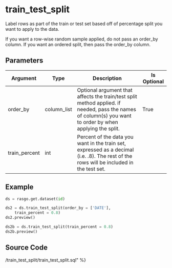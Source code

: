 

# train_test_split

Label rows as part of the train or test set based off of percentage split you want to apply to the data.

If you want a row-wise random sample applied, do not pass an order_by column. If you want an ordered split, then pass the order_by column.


## Parameters

|   Argument    |    Type     |                                                                       Description                                                                        | Is Optional |
| ------------- | ----------- | -------------------------------------------------------------------------------------------------------------------------------------------------------- | ----------- |
| order_by      | column_list | Optional argument that affects the train/test split method applied. if needed, pass the names of column(s) you want to order by when applying the split. | True        |
| train_percent | int         | Percent of the data you want in the train set, expressed as a decimal (i.e. .8). The rest of the rows will be included in the test set.                  |             |


## Example

```python
ds = rasgo.get.dataset(id)

ds2 = ds.train_test_split(order_by = ['DATE'],
    train_percent = 0.8)
ds2.preview()

ds2b = ds.train_test_split(train_percent = 0.8)
ds2b.preview()
```

## Source Code

/train_test_split/train_test_split.sql" %}

